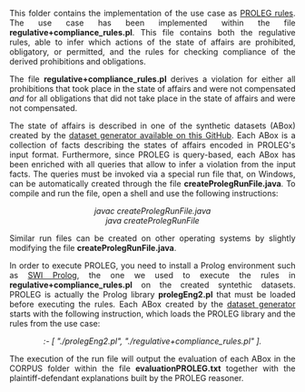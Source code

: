 <p align="justify">
This folder contains the implementation of the use case as <a href="https://link.springer.com/chapter/10.1007/978-3-642-25655-4_14">PROLEG rules</a>. The use case has been implemented within the file <b>regulative+compliance_rules.pl</b>. This file contains both the regulative rules, able to infer which actions of the state of affairs are prohibited, obligatory, or permitted, and the rules for checking compliance of the derived prohibitions and obligations.
</p>

<p align="justify">The file <b>regulative+compliance_rules.pl</b> derives a violation for either all prohibitions that took place in the state of affairs and were not compensated <i>and</i> for all obligations that did not take place in the state of affairs and were not compensated.</p>

<p align="justify">
The state of affairs is described in one of the synthetic datasets (ABox) created by the <a href="https://github.com/liviorobaldo/compliancecheckers/tree/main/DatasetGenerator">dataset generator available on this GitHub</a>. Each ABox is a collection of facts describing the states of affairs encoded in PROLEG's input format. Furthermore, since PROLEG is query-based, each ABox has been enriched with all queries that allow to infer a violation from the input facts. The queries must be invoked via a special run file that, on Windows, can be automatically created through the file <b>createProlegRunFile.java</b>. To compile and run the file, open a shell and use the following instructions:
</p>

<p align="center">
<i>javac createProlegRunFile.java</i><br>
  <i>java createProlegRunFile</i>
</p>

<p align="justify">
  Similar run files can be created on other operating systems by slightly modifying the file <b>createProlegRunFile.java</b>. 
</p>

<p align="justify">
  In order to execute PROLEG, you need to install a Prolog environment such as <a href="https://www.swi-prolog.org">SWI Prolog</a>, the one we used to execute the rules in 
  <b>regulative+compliance_rules.pl</b> on the created syntethic datasets. PROLEG is actually the Prolog library <b>prolegEng2.pl</b> that must be loaded before executing 
  the rules. Each ABox created by the <a href="https://github.com/liviorobaldo/compliancecheckers/tree/main/DatasetGenerator">dataset generator</a> starts with the 
  following instruction, which loads the PROLEG library and the rules from the use case:
</p>

<p align="center">
<i>:- [ "./prolegEng2.pl", "./regulative+compliance_rules.pl" ].</i>
</p>

<p align="justify">
The execution of the run file will output the evaluation of each ABox in the CORPUS folder within the file <b>evaluationPROLEG.txt</b> together with the plaintiff-defendant explanations built by the PROLEG reasoner.
</p>
